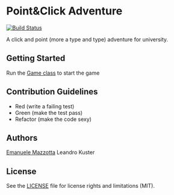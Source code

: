 # Point&Click Adventure 

[![Build Status](https://travis-ci.org/emazzotta/cli-adventure-game.svg?branch=master)](https://travis-ci.org/emazzotta/cli-adventure-game)

A click and point (more a type and type) adventure for university.

## Getting Started

Run the [Game class](./src/main/java/com/mazzotta/kuster/pointandclick/adventure/main/Game.java) to start the game

## Contribution Guidelines 

* Red (write a failing test)
* Green (make the test pass)
* Refactor (make the code sexy)

## Authors 

[Emanuele Mazzotta](mailto:hello@mazzotta.me) 
Leandro Kuster

## License

See the [LICENSE](LICENSE.md) file for license rights and limitations (MIT).
